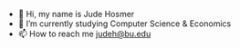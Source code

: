 - 👋 Hi, my name is Jude Hosmer
- 🌱 I’m currently studying Computer Science & Economics
- 📫 How to reach me judeh@bu.edu
